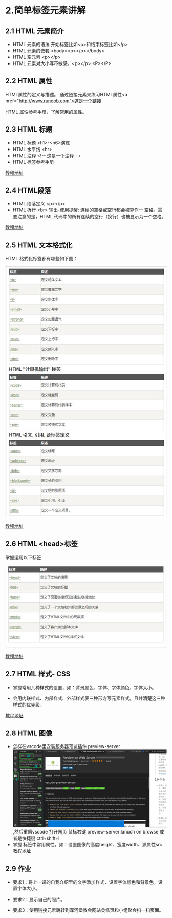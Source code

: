 
# 2.简单标签元素讲解 


## 2.1 HTML 元素简介

- HTML 元素的语法 开始标签比如\<p>和结束标签比如\</p>
- HTML 元素的嵌套  \<body>\<p>\</p>\</body>
- HTML 空元素  \<p>\</p>
- HTML 元素对大小写不敏感。\<p>\</p>  \<P>\</P>


## 2.2 HTML 属性
HTML属性的定义与描述。
通过链接元素来练习HTML属性\<a href="http://www.runoob.com">这是一个链接</a>

HTML 属性参考手册，了解常用的属性。

    
## 2.3 HTML 标题

- HTML 标题 \<h1>-\<h6>演练
- HTML 水平线 \<hr>
- HTML 注释 \<!-- 这是一个注释 -->
- HTML 标签参考手册

[教程地址](http://www.runoob.com/html/html-headings.html)
## 2.4 HTML段落

- HTML 段落定义 \<p>\</p>
- HTML 折行 \<br>
输出-使用提醒: 连续的空格或空行都会被算作一
空格。需要注意的是，HTML 代码中的所有连续的空行（换行）也被显示为一个空格。

[教程地址](http://www.runoob.com/html/html-paragraphs.html)

## 2.5 HTML 文本格式化
HTML 格式化标签都有哪些如下图：

![image](FormatLabel.jpg)

[教程地址](http://www.runoob.com/html/html-formatting.html)

## 2.6 HTML \<head>标签
掌握运用以下标签

![image](head.jpg)


[教程地址](http://www.runoob.com/html/html-head.html)

## 2.7 HTML 样式- CSS
    
- 掌握常用几种样式的设置，如：背景颜色、字体、字体颜色、字体大小。

- 会用内联样式、内部样式、外部样式表三种形方写元素样式，且并清楚这三种样式的优先级。
    
    
[教程地址](http://www.runoob.com/html/html-css.html#commentform)

## 2.8 HTML 图像
- 怎样在vscode里安装服务器预览插件 preview-server 
![image](preview-server.jpg),然后重启vscode
打开网页 鼠标右键  preview-server:lanuch on browse
或者是快捷键 ctrl+shift+l
- 掌握 <img>标签中常用属性。如：设置图像的高度height、宽度width、源属性src
[教程地址](http://www.runoob.com/html/html-images.html)

## 2.9 作业

- 要求1：将上一课的自我介绍里的文字添加样式，设置字体颜色和背景色，设置字体大小。

- 要求2：显示自己的照片。

- 要求3：使用链接元素跳转到浑河堡教会网站灵修页和小组聚会扫一扫页面。


    





